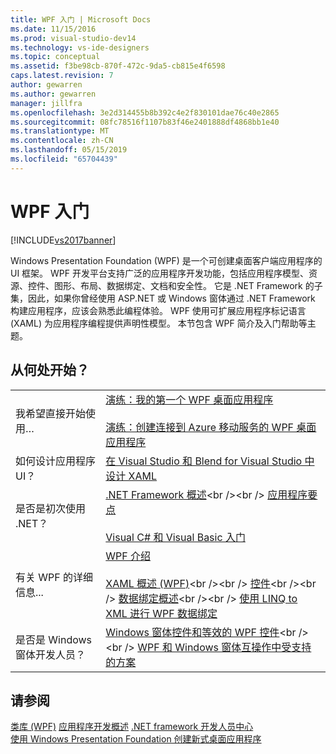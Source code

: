 ```yaml
---
title: WPF 入门 | Microsoft Docs
ms.date: 11/15/2016
ms.prod: visual-studio-dev14
ms.technology: vs-ide-designers
ms.topic: conceptual
ms.assetid: f3be98cb-870f-472c-9da5-cb815e4f6598
caps.latest.revision: 7
author: gewarren
ms.author: gewarren
manager: jillfra
ms.openlocfilehash: 3e2d314455b8b392c4e2f830101dae76c40e2865
ms.sourcegitcommit: 08fc78516f1107b83f46e2401888df4868bb1e40
ms.translationtype: MT
ms.contentlocale: zh-CN
ms.lasthandoff: 05/15/2019
ms.locfileid: "65704439"
---
```

# <a name="getting-started-with-wpf"></a>WPF 入门
[!INCLUDE[vs2017banner](../includes/vs2017banner.md)]

Windows Presentation Foundation (WPF) 是一个可创建桌面客户端应用程序的 UI 框架。 WPF 开发平台支持广泛的应用程序开发功能，包括应用程序模型、资源、控件、图形、布局、数据绑定、文档和安全性。 它是 .NET Framework 的子集，因此，如果你曾经使用 ASP.NET 或 Windows 窗体通过 .NET Framework 构建应用程序，应该会熟悉此编程体验。 WPF 使用可扩展应用程序标记语言 (XAML) 为应用程序编程提供声明性模型。 本节包含 WPF 简介及入门帮助等主题。  
  
## <a name="where-should-i-start"></a>从何处开始？  
  
|||  
|-|-|  
|我希望直接开始使用…|[演练：我的第一个 WPF 桌面应用程序](../designers/walkthrough-my-first-wpf-desktop-application2.md)<br /><br /> [演练：创建连接到 Azure 移动服务的 WPF 桌面应用程序](../designers/walkthrough-create-a-wpf-desktop-application-connected-to-an-azure-mobile-service.md)|  
|如何设计应用程序 UI？|[在 Visual Studio 和 Blend for Visual Studio 中设计 XAML](../designers/designing-xaml-in-visual-studio.md)|  
|是否是初次使用 .NET？|[.NET Framework 概述](https://msdn.microsoft.com/library/zw4w595w\(v=vs.140\).aspx)<br /><br /> [应用程序要点](https://msdn.microsoft.com/library/653da4ba-3752-4d1f-a08a-de017dc86ecc)<br /><br /> [Visual C# 和 Visual Basic 入门](https://msdn.microsoft.com/library/dd492171\(v=vs.140\).aspx)|  
|有关 WPF 的详细信息...|[WPF 介绍](../designers/introduction-to-wpf.md)<br /><br /> [XAML 概述 (WPF)](https://msdn.microsoft.com/library/ms752059\(v=vs.100\).aspx)<br /><br /> [控件](https://msdn.microsoft.com/library/bb613551\(v=vs.100\).aspx)<br /><br /> [数据绑定概述](https://msdn.microsoft.com/library/ms752347\(v=vs.100\).aspx)<br /><br /> [使用 LINQ to XML 进行 WPF 数据绑定](../designers/wpf-data-binding-with-linq-to-xml.md)|  
|是否是 Windows 窗体开发人员？|[Windows 窗体控件和等效的 WPF 控件](https://msdn.microsoft.com/library/ms750559\(v=vs.100\).aspx)<br /><br /> [WPF 和 Windows 窗体互操作中受支持的方案](https://msdn.microsoft.com/library/ms751797\(v=vs.100\).aspx)|  
  
## <a name="see-also"></a>请参阅  
 [类库 (WPF)](https://msdn.microsoft.com/library/ms753307\(v=vs.100\).aspx)   
 [应用程序开发概述](https://msdn.microsoft.com/library/bb613549\(v=vs.100\).aspx)   
 [.NET framework 开发人员中心](http://go.microsoft.com/fwlink/?LinkId=187437)   
 [使用 Windows Presentation Foundation 创建新式桌面应用程序](../designers/create-modern-desktop-applications-with-windows-presentation-foundation.md)
